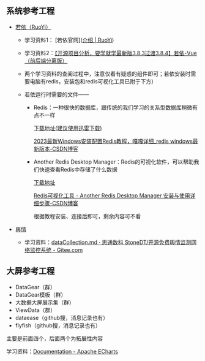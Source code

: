## 系统参考工程

- [若依（RuoYi）](https://gitee.com/y_project/RuoYi-Vue)
  - 学习资料1： [若依官网]([介绍 | RuoYi](https://doc.ruoyi.vip/ruoyi-vue/))

  - 学习资料2：[【开源项目分析，要学就学最新版3.8.3过渡3.8.4】若依-Vue（前后端分离版）](https://www.bilibili.com/video/BV1zm4y1A7yQ?p=2&vd_source=7937085ae649f7a8640204b2b29074eb)

  - 两个学习资料的查阅过程中，注意仅看有疑惑的组件即可；若依安装时需要电脑有redis，安装包和redis可视化工具已附于下方）

  - 若依运行时需要的文件——

    - Redis：一种很快的数据库，跟传统的我们学习的关系型数据库稍微有点不一样

      [下载地址(建议使用迅雷下载)](https://github.com/microsoftarchive/redis/releases/download/win-3.0.504/Redis-x64-3.0.504.msi)

      [2023最新Windows安装配置Redis教程，嘎嘎详细_redis windows最新版本-CSDN博客](https://blog.csdn.net/m0_63230155/article/details/131951639)

    - Another Redis Desktop Manager：Redis的可视化软件，可以帮助我们快速查看Redis中存储了什么数据

      [下载地址](https://gitee.com/qishibo/AnotherRedisDesktopManager/releases/download/v1.6.1/Another-Redis-Desktop-Manager.1.6.1.exe)

      [Redis可视化工具 - Another Redis Desktop Manager 安装与使用详细步骤-CSDN博客](https://blog.csdn.net/weixin_52826368/article/details/126256943)

      根据教程安装、连接后即可，剩余内容可不看

- [舆情](https://gitee.com/stonedtx/yuqing/tree/master)
  - 学习资料：[dataCollection.md · 思通数科 StoneDT/开源免费舆情监测网络监控系统 - Gitee.com](https://gitee.com/stonedtx/yuqing/blob/master/dataCollection.md#项目简述)

## 大屏参考工程

- DataGear（群）
- DataGear模板（群）
- 大数据大屏展示集（群）
- ViewData（群）
- dataease（github搜，消息记录也有）
- flyfish（github搜，消息记录也有）

主要是前面四个，后面两个为拓展性内容

学习资料：[Documentation - Apache ECharts](https://echarts.apache.org/zh/api.html#echarts)

